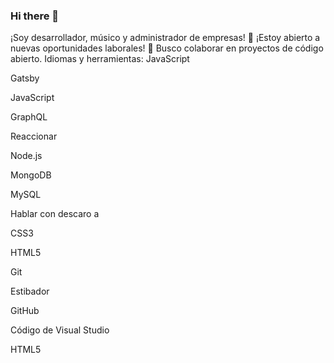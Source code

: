 ### Hi there 👋

¡Soy desarrollador, músico y administrador de empresas!
🔨 ¡Estoy abierto a nuevas oportunidades laborales!
🤝 Busco colaborar en proyectos de código abierto.
Idiomas y herramientas:
JavaScript

Gatsby

JavaScript

GraphQL

Reaccionar

Node.js

MongoDB

MySQL

Hablar con descaro a

CSS3

HTML5

Git

Estibador

GitHub

Código de Visual Studio

HTML5
